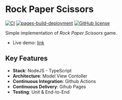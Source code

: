 # Rock Paper Scissors
[![CI](https://github.com/andrea-acampora/rock-paper-scissors/actions/workflows/build-and-deploy.yml/badge.svg)](https://github.com/andrea-acampora/rock-paper-scissors/actions/workflows/build-and-deploy.yml)
[![pages-build-deployment](https://github.com/andrea-acampora/rock-paper-scissors/actions/workflows/pages/pages-build-deployment/badge.svg)](https://github.com/andrea-acampora/rock-paper-scissors/actions/workflows/pages/pages-build-deployment)
[![GitHub license](https://img.shields.io/badge/license-MIT-blue.svg?logo=github)](https://opensource.org/license/mit)



Simple implementation of *Rock Paper Scissors* game.

- Live demo: [link](https://andrea-acampora.github.io/rock-paper-scissors)

## Key Features
- **Stack**: NodeJS - TypeScript
- **Architecture**: Model View Contoller
- **Continuous Integration**: Github Actions
- **Continuous Delivery**: Gihub Pages
- **Testing**: Unit & End-to-End
